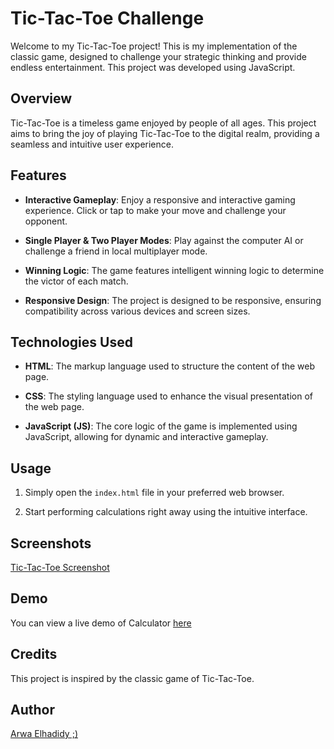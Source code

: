 # Tic-Tac-Toe Challenge

Welcome to my Tic-Tac-Toe project! This is my implementation of the classic game, designed to challenge your strategic thinking and provide endless entertainment. This project was developed using JavaScript.

## Overview

Tic-Tac-Toe is a timeless game enjoyed by people of all ages. This project aims to bring the joy of playing Tic-Tac-Toe to the digital realm, providing a seamless and intuitive user experience.

## Features

- **Interactive Gameplay**: Enjoy a responsive and interactive gaming experience. Click or tap to make your move and challenge your opponent.

- **Single Player & Two Player Modes**: Play against the computer AI or challenge a friend in local multiplayer mode.

- **Winning Logic**: The game features intelligent winning logic to determine the victor of each match.

- **Responsive Design**: The project is designed to be responsive, ensuring compatibility across various devices and screen sizes.

## Technologies Used

- **HTML**: The markup language used to structure the content of the web page.

- **CSS**: The styling language used to enhance the visual presentation of the web page.
  
- **JavaScript (JS)**: The core logic of the game is implemented using JavaScript, allowing for dynamic and interactive gameplay.

## Usage

1. Simply open the `index.html` file in your preferred web browser.

2. Start performing calculations right away using the intuitive interface.

## Screenshots

[Tic-Tac-Toe Screenshot](https://github.com/ArwaElhadidy/Tic-Tac-Toe/blob/main/Screenshot%20(175).png)

## Demo

You can view a live demo of Calculator [here](https://arwaelhadidy.github.io/Tic-Tac-Toe/)

## Credits
This project is inspired by the classic game of Tic-Tac-Toe.
## Author
[Arwa Elhadidy ;)](https://github.com/ArwaElhadidy)

